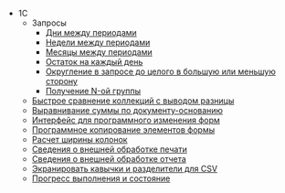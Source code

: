 - 1С
    - Запросы
        - [Дни между периодами](1С/ДниМеждуПериодами.bsl)
        - [Недели между периодами](1С/НеделиМеждуПериодами.bsl)
        - [Месяцы между периодами](1С/МесяцыМеждуПериодами.bsl)
        - [Остаток на каждый день](1С/ОстатокНаКаждыйДень.bsl)
        - [Округление в запросе до целого в большую или меньшую сторону](1С/ОкруглениеВЗапросеДоЦелогоВБольшуюИлиМеньшуюСторону.bsl)
        - [Получение N-ой группы](1С/ПолучениеNойГруппы.bsl)
    - [Быстрое сравнение коллекций с выводом разницы](1С/БыстроеСравнениеКоллекцийСВыводомРазницы.bsl)
    - [Выравнивание суммы по документу-основанию](1С/ВыравниваниеСуммыПоДокументуОснованию.bsl)
    - [Интерфейс для программного изменения форм](1С/ИнтерфейсДляПрограммногоИзмененияФорм.bsl)
    - [Программное копирование элементов формы](1С/ПрограммноеКопированиеЭлементовФормы.bsl)
    - [Расчет ширины колонок](1С/РасчетШириныКолонок.bsl)
    - [Сведения о внешней обработке печати](1С/СведенияОВнешнейОбработке_ПечатнаяФорма.bsl)
    - [Сведения о внешней обработке отчета](1С/СведенияОВнешнейОбработке_Отчет.bsl)
    - [Экранировать кавычки и разделители для CSV](1С/ЭкранироватьКавычкиИРазделителиДляCSV.bsl)
    - [Прогресс выполнения и состояние](1С/ПоказатьВыполненияИСостояние.bsl)
